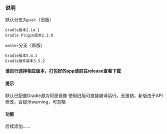 ### 说明

默认分支为`past`（旧版）

```shell
Gradle版本2.14.1
Gradle Plugin版本2.2.0
```

`master`分支（新版）

```shell
Gradle版本5.4.1
Gradle插件版本3.5.2
```

**请自行选择相应版本，打包好的app请前往release查看下载**

#### 提示

默认已配置Gradle源为阿里镜像
使用旧版可直接编译运行，无报错，新版由于API修改，会提示warning，可忽略

#### 功能

后续添加……
